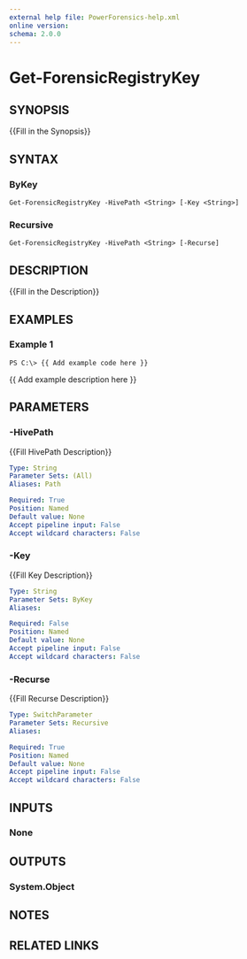 ```yaml
---
external help file: PowerForensics-help.xml
online version: 
schema: 2.0.0
---
```


# Get-ForensicRegistryKey

## SYNOPSIS
{{Fill in the Synopsis}}

## SYNTAX

### ByKey
```
Get-ForensicRegistryKey -HivePath <String> [-Key <String>]
```

### Recursive
```
Get-ForensicRegistryKey -HivePath <String> [-Recurse]
```

## DESCRIPTION
{{Fill in the Description}}

## EXAMPLES

### Example 1
```
PS C:\> {{ Add example code here }}
```

{{ Add example description here }}

## PARAMETERS

### -HivePath
{{Fill HivePath Description}}

```yaml
Type: String
Parameter Sets: (All)
Aliases: Path

Required: True
Position: Named
Default value: None
Accept pipeline input: False
Accept wildcard characters: False
```

### -Key
{{Fill Key Description}}

```yaml
Type: String
Parameter Sets: ByKey
Aliases: 

Required: False
Position: Named
Default value: None
Accept pipeline input: False
Accept wildcard characters: False
```

### -Recurse
{{Fill Recurse Description}}

```yaml
Type: SwitchParameter
Parameter Sets: Recursive
Aliases: 

Required: True
Position: Named
Default value: None
Accept pipeline input: False
Accept wildcard characters: False
```

## INPUTS

### None


## OUTPUTS

### System.Object

## NOTES

## RELATED LINKS

